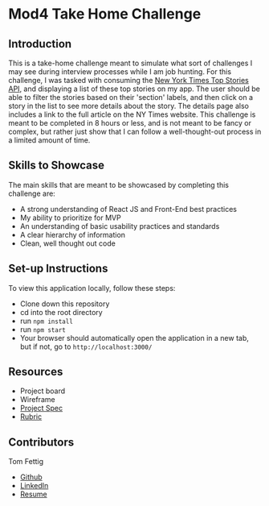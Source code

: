 
# Mod4 Take Home Challenge

## Introduction
This is a take-home challenge meant to simulate what sort of challenges I may see during interview processes while I am job hunting.  For this challenge, I was tasked with consuming the [New York Times Top Stories API](https://developer.nytimes.com/docs/top-stories-product/1/overview), and displaying a list of these top stories on my app.  The user should be able to filter the stories based on their 'section' labels, and then click on a story in the list to see more details about the story.  The details page also includes a link to the full article on the NY Times website.  This challenge is meant to be completed in 8 hours or less, and is not meant to be fancy or complex, but rather just show that I can follow a well-thought-out process in a limited amount of time.

## Skills to Showcase
The main skills that are meant to be showcased by completing this challenge are:
- A strong understanding of React JS and Front-End best practices
- My ability to prioritize for MVP
- An understanding of basic usability practices and standards
- A clear hierarchy of information
- Clean, well thought out code

## Set-up Instructions
To view this application locally, follow these steps:
- Clone down this repository
- cd into the root directory
- run `npm install`
- run `npm start`
- Your browser should automatically open the application in a new tab, but if not, go to `http://localhost:3000/`

## Resources
- Project board
- Wireframe
- [Project Spec](https://mod4.turing.edu/projects/take_home/take_home_fe)
- [Rubric](https://mod4.turing.edu/projects/take_home/take_home_rubric)

## Contributors
Tom Fettig
- [Github](https://github.com/tfettig22)
- [LinkedIn](https://www.linkedin.com/in/tom-fettig-86323a115/)
- [Resume](https://drive.google.com/file/d/1Q-VEsz8L1BLOGF69G3hLonhJFhDf6-4Y/view?usp=sharing)
